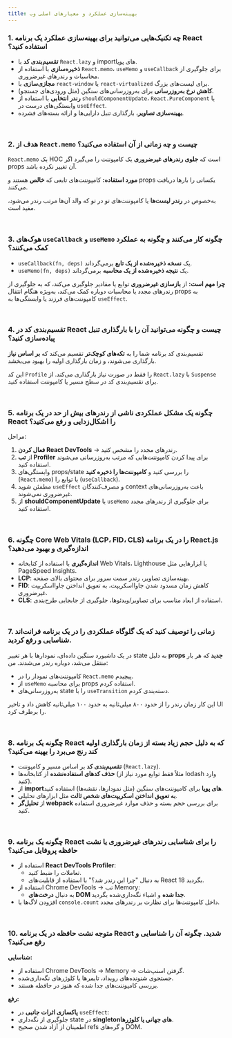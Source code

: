 ```yaml
---
title: بهینه‌سازی عملکرد و معیارهای اصلی وب
---
```


<link rel="stylesheet" href="{{ site.baseurl }}/assets/css/persian.css">

### 1. چه تکنیک‌هایی می‌توانید برای بهینه‌سازی عملکرد یک برنامه React استفاده کنید؟

- **تقسیم‌بندی کد** با `React.lazy` و importهای پویا.
- **ذخیره‌سازی** با استفاده از `React.memo`، `useMemo` و `useCallback` برای جلوگیری از محاسبات و رندرهای غیرضروری.
- **مجازی‌سازی** با `react-window` یا `react-virtualized` برای لیست‌های بزرگ.
- **کاهش نرخ به‌روزرسانی** برای به‌روزرسانی‌های سنگین (مثل ورودی‌های جستجو).
- **رندر انتخابی** با استفاده از `shouldComponentUpdate`، `React.PureComponent` یا وابستگی‌های درست در `useEffect`.
- **بهینه‌سازی تصاویر**، بارگذاری تنبل دارایی‌ها و ارائه بسته‌های فشرده.

<br />

### 2. هدف از `React.memo` چیست و چه زمانی از آن استفاده می‌کنید؟

`React.memo` یک HOC است که **جلوی رندرهای غیرضروری** یک کامپوننت را می‌گیرد اگر props آن تغییر نکرده باشد.

**مورد استفاده:** کامپوننت‌های تابعی که **خالص** هستند و props یکسانی را بارها دریافت می‌کنند.

به‌خصوص در **رندر لیست‌ها** یا کامپوننت‌های تو در تو که والد آن‌ها مرتب رندر می‌شود، مفید است.

<br />

### 3. هوک‌های `useCallback` و `useMemo` چگونه کار می‌کنند و چگونه به عملکرد کمک می‌کنند؟

- `useCallback(fn, deps)` یک **نسخه ذخیره‌شده از یک تابع** برمی‌گرداند.
- `useMemo(fn, deps)` یک **نتیجه ذخیره‌شده از یک محاسبه** برمی‌گرداند.

**چرا مهم است:** از **بازسازی غیرضروری** توابع یا مقادیر جلوگیری می‌کند، که به جلوگیری از رندرهای مجدد یا محاسبات دوباره کمک می‌کند، به‌ویژه هنگام انتقال props به کامپوننت‌های فرزند یا وابستگی‌ها به `useEffect`.

<br />

### 4. تقسیم‌بندی کد در React چیست و چگونه می‌توانید آن را با بارگذاری تنبل پیاده‌سازی کنید؟

تقسیم‌بندی کد برنامه شما را به **تکه‌های کوچک‌تر** تقسیم می‌کند که **بر اساس نیاز** بارگذاری می‌شوند، و زمان بارگذاری اولیه را بهبود می‌بخشد.

این کد `Profile` را فقط در صورت نیاز بارگذاری می‌کند. از `React.lazy` با `Suspense` برای تقسیم‌بندی کد در سطح مسیر یا کامپوننت استفاده کنید.

<br />

### 5. چگونه یک مشکل عملکردی ناشی از رندرهای بیش از حد در یک برنامه React را اشکال‌زدایی و رفع می‌کنید؟

مراحل:

1. **فعال کردن React DevTools** → رندرهای مجدد را مشخص کنید.
2. از **تب Profiler** برای پیدا کردن کامپوننت‌هایی که مرتب به‌روزرسانی می‌شوند استفاده کنید.
3. وابستگی‌های props/state را بررسی کنید و **کامپوننت‌ها را ذخیره کنید** (`React.memo`) یا توابع را (`useCallback`).
4. مطمئن شوید `useEffect` و مصرف‌کنندگان context باعث به‌روزرسانی‌های غیرضروری نمی‌شوند.
5. از **shouldComponentUpdate** یا `useMemo` برای جلوگیری از رندرهای مجدد استفاده کنید.

<br />

### 6. چگونه Core Web Vitals (LCP، FID، CLS) را در یک برنامه React.js اندازه‌گیری و بهبود می‌دهید؟

- **اندازه‌گیری** با استفاده از کتابخانه Web Vitals، Lighthouse یا ابزارهایی مثل PageSpeed Insights.
- **LCP**: بهینه‌سازی تصاویر، رندر سمت سرور برای محتوای بالای صفحه.
- **FID**: کاهش زمان مسدود شدن جاوااسکریپت، به تعویق انداختن جاوااسکریپت غیرضروری.
- **CLS**: استفاده از ابعاد مناسب برای تصاویر/ویدئوها، جلوگیری از جابجایی طرح‌بندی.

<br />

### 7. زمانی را توصیف کنید که یک گلوگاه عملکردی را در یک برنامه فرانت‌اند شناسایی و رفع کردید.

در یک داشبورد سنگین داده‌ای، نمودارها با هر تغییر state به دلیل **props جدید** که هر بار منتقل می‌شد، دوباره رندر می‌شدند. من:

- کامپوننت‌های نمودار را در `React.memo` پیچیدم.
- از `useMemo` برای محاسبه props استفاده کردم.
- به‌روزرسانی‌های state را با `useTransition` دسته‌بندی کردم.

این کار زمان رندر را از حدود ۸۰۰ میلی‌ثانیه به حدود ۱۰۰ میلی‌ثانیه کاهش داد و تاخیر UI را برطرف کرد.

<br />

### 8. چگونه یک برنامه React که به دلیل حجم زیاد بسته از زمان بارگذاری اولیه کند رنج می‌برد را بهینه می‌کنید؟

- **تقسیم‌بندی کد** بر اساس مسیر و کامپوننت (`React.lazy`).
- **حذف کدهای استفاده‌نشده** از کتابخانه‌ها (مثلاً فقط توابع مورد نیاز از lodash وارد کنید).
- از **importهای پویا** برای کامپوننت‌های سنگین (مثل نمودارها، نقشه‌ها) استفاده کنید.
- **به تعویق انداختن اسکریپت‌های شخص ثالث** مثل ابزارهای تحلیلی.
- از **تحلیل‌گر webpack** برای بررسی حجم بسته و حذف موارد غیرضروری استفاده کنید.

<br />

### 9. چگونه یک برنامه React را برای شناسایی رندرهای غیرضروری یا نشت حافظه پروفایل می‌کنید؟

- استفاده از **React DevTools Profiler**:
  - تعاملات را ضبط کنید.
  - به دنبال "چرا این رندر شد؟" با استفاده از قابلیت‌های React 18 بگردید.
- استفاده از Chrome DevTools → تب Memory:
  - به دنبال **درخت‌های DOM جدا شده** و اشیاء نگه‌داری‌شده بگردید.
- افزودن لاگ‌ها یا `console.count` داخل کامپوننت‌ها برای نظارت بر رندرهای مجدد.

<br />

### 10. متوجه نشت حافظه در یک برنامه React شدید. چگونه آن را شناسایی و رفع می‌کنید؟

**شناسایی:**

- استفاده از Chrome DevTools → Memory → گرفتن اسنپ‌شات.
- جستجوی شنونده‌های رویداد، تایمرها یا کلوژرهای نگه‌داری‌شده.
- بررسی کامپوننت‌های جدا شده که هنوز در حافظه هستند.

**رفع:**

- **پاکسازی اثرات جانبی** در `useEffect`:
- جلوگیری از نگه‌داری state در **singletonهای جهانی یا کلوژرها**.
- اطمینان از آزاد شدن صحیح refs و گره‌های DOM.